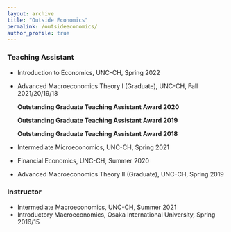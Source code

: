```yaml
---
layout: archive
title: "Outside Economics"
permalink: /outsideeconomics/
author_profile: true
---
```


### Teaching Assistant
* Introduction to Economics, UNC-CH, Spring 2022
* Advanced Macroeconomics Theory I (Graduate), UNC-CH, Fall 2021/20/19/18

  **Outstanding Graduate Teaching Assistant Award 2020**
  
  **Outstanding Graduate Teaching Assistant Award 2019**
  
  **Outstanding Graduate Teaching Assistant Award 2018**
  
* Intermediate Microeconomics, UNC-CH, Spring 2021
* Financial Economics, UNC-CH, Summer 2020
* Advanced Macroeconomics Theory II (Graduate), UNC-CH, Spring 2019

### Instructor
* Intermediate Macroeconomics, UNC-CH, Summer 2021
* Introductory Macroeconomics, Osaka International University, Spring 2016/15
